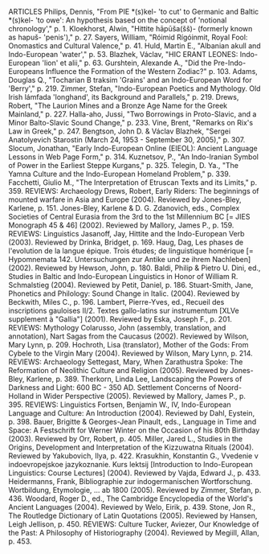 ARTICLES
Philips, Dennis, "From PIE *(s)kel- 'to cut' to Germanic and Baltic *(s)kel- 'to owe': An hypothesis based on the concept of 'notional chronology'," p. 1.
Kloekhorst, Alwin, "Hittite hāpūša(šš)- (formerly known as hapuš- 'penis')," p. 27.
Sayers, William, "Róimid Rígóinmit, Royal Fool: Onomastics and Cultural Valence," p. 41.
Huld, Martin E., "Albanian akull and Indo-European 'water'," p. 53.
Blazhek, Václav, "HIC ERANT LEONES: Indo-European 'lion' et alii," p. 63.
Gurshtein, Alexande A., "Did the Pre-Indo-Europeans Influence the Formation of the Western Zodiac?" p. 103.
Adams, Douglas Q., "Tocharian B traksim 'Grains' and an Indo-European Word for 'Berry'," p. 219.
Zimmer, Stefan, "Indo-European Poetics and Mythology. Old Irish lámfada 'longhand', its Background and Parallels," p. 219.
Drews, Robert, "The Laurion Mines and a Bronze Age Name for the Greek Mainland," p. 227.
Halla-aho, Jussi, "Two Borrowings in Proto-Slavic, and a Minor Balto-Slavic Sound Change," p. 233.
Vine, Brent, "Remarks on Rix's Law in Greek," p. 247.
Bengtson, John D. & Václav Blazhek, "Sergei Anatolyevich Starostin (March 24, 1953 - September 30, 2005)," p. 307.
Slocum, Jonathan, "Early Indo-European Online (EIEOL): Ancient Language Lessons in Web Page Form," p. 314.
Kuznetsov, P., "An Indo-Iranian Symbol of Power in the Earliest Steppe Kurgans," p. 325.
Telegin, D. Ya., "The Yamna Culture and the Indo-European Homeland Problem," p. 339.
Facchetti, Giulio M., "The Interpretation of Etruscan Texts and its Limits," p. 359.
REVIEWS: Archaeology
Drews, Robert, Early Riders: The beginnings of mounted warfare in Asia and Europe (2004). Reviewed by Jones-Bley, Karlene, p. 151.
Jones-Bley, Karlene & D. G. Zdanovich, eds., Complex Societies of Central Eurasia from the 3rd to the 1st Millennium BC [= JIES Monograph 45 & 46] (2002). Reviewed by Mallory, James P., p. 159.
REVIEWS: Linguistics
Jasanoff, Jay, Hittite and the Indo-European Verb (2003). Reviewed by Drinka, Bridget, p. 169.
Haug, Dag, Les phases de l'evolution de la langue épique. Trois études; de linguistique homérique [= Hypomnemata 142. Untersuchungen zur Antike und ze ihrem Nachleben] (2002). Reviewed by Hewson, John, p. 180.
Baldi, Philip & Pietro U. Dini, ed., Studies in Baltic and Indo-European Linguistics in Honor of William R. Schmalstieg (2004). Reviewed by Petit, Daniel, p. 186.
Stuart-Smith, Jane, Phonetics and Philology: Sound Change in Italic. (2004). Reviewed by Beckwith, Miles C., p. 196.
Lambert, Pierre-Yves, ed., Recueil des inscriptions gauloises II/2. Textes gallo-latins sur instrumentum [XLVe supplement à "Gallia"] (2001). Reviewed by Eska, Joseph F., p. 201.
REVIEWS: Mythology
Colarusso, John (assembly, translation, and annotation), Nart Sagas from the Caucasus (2002). Reviewed by Wilson, Mary Lynn, p. 209.
Hochroth, Lisa (translator), Mother of the Gods: From Cybele to the Virgin Mary (2004). Reviewed by Wilson, Mary Lynn, p. 214.
REVIEWS: Archaeology
Settegast, Mary, When Zarathustra Spoke: The Reformation of Neolithic Culture and Religion (2005). Reviewed by Jones-Bley, Karlene, p. 389.
Therkorn, Linda Lee, Landscaping the Powers of Darkness and Light: 600 BC - 350 AD. Settlement Concerns of Noord-Holland in Wider Perspective (2005). Reviewed by Mallory, James P., p. 395.
REVIEWS: Linguistics
Fortsen, Benjamin W., IV, Indo-European Language and Culture: An Introduction (2004). Reviewed by Dahl, Eystein, p. 398.
Bauer, Brigitte & Georges-Jean Pinault, eds., Language in Time and Space: A Festschrift for Werner Winter on the Occasion of his 80th Birthday (2003). Reviewed by Orr, Robert, p. 405.
Miller, Jared L., Studies in the Origins, Development and Interpretation of the Kizzuwatna Rituals (2004). Reviewed by Yakubovich, Ilya, p. 422.
Krasukhin, Konstantin G., Vvedenie v indoevropejskoe jazykoznanie. Kurs lektsij [Introduction to Indo-European Linguistics: Course Lectures] (2004). Reviewed by Vajda, Edward J., p. 433.
Heidermanns, Frank, Bibliographie zur indogermanischen Wortforschung. Wortbildung, Etymologie, ... ab 1800 (2005). Reviewed by Zimmer, Stefan, p. 436.
Woodard, Roger D., ed., The Cambridge Encyclopedia of the World's Ancient Languages (2004). Reviewed by Welo, Eirik, p. 439.
Stone, Jon R., The Routledge Dictionary of Latin Quotations (2005). Reviewed by Hansen, Leigh Jellison, p. 450.
REVIEWS: Culture
Tucker, Aviezer, Our Knowledge of the Past: A Philosophy of Historiography (2004). Reviewed by Megiill, Allan, p. 453.